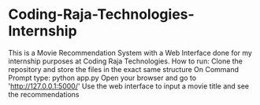 # Coding-Raja-Technologies-Internship
This is a Movie Recommendation System with a Web Interface done for my internship purposes at Coding Raja Technologies.
How to run:
Clone the repository and store the files in the exact same structure
On Command Prompt type: python app.py
Open your browser and go to 'http://127.0.0.1:5000/'
Use the web interface to input a movie title and see the recommendations

